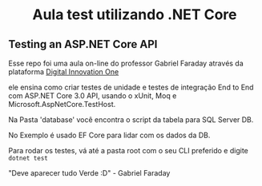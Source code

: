 <h1 align="center">Aula test utilizando .NET Core</h1>

## Testing an ASP.NET Core API

Esse repo foi uma aula on-line do professor Gabriel Faraday através da plataforma 
[Digital Innovation One](https://digitalinnovation.one/sign-up?ref=QFX2ZVP4RU)

ele ensina como criar testes de unidade e testes de integração End to End com ASP.NET Core 3.0 API,
usando o xUnit, Moq e Microsoft.AspNetCore.TestHost.

Na Pasta 'database' você encontra o script da tabela para SQL Server DB.

No Exemplo é usado EF Core para lidar com os dados da DB.

Para rodar os testes, vá até a pasta root com o seu CLI preferido e digite
`dotnet test`

"Deve aparecer tudo Verde :D" - Gabriel Faraday
